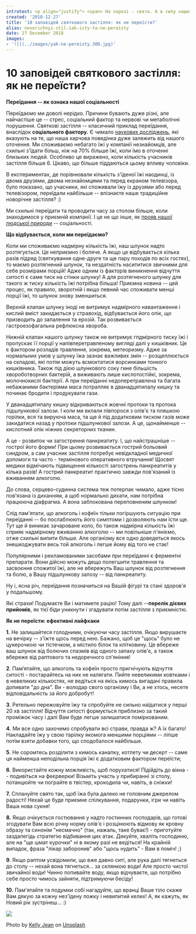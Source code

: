 ```yaml
---
introtext: <p align="justify"> <span> На порозі - свята. А в силу наших традицій це ще й чималий застільний марафон. Ми не будемо зараз розмірковувати добре це чи погано, натомість як завше, поговоримо про практичні сторони цього питання.</span></p> <p align="justify"><span> Чому ми переїдаємо? Що відбувається з нашими нутрощами? Та 10 дієвих прийомів - як вийти переможцем у цьому батлі. </span></p> <p align="justify"><span>Допоміг нам розібратися у цій нелегкій для совісті та шлунку справі <strong>лікар-гастроентеролог, Олександр Стеценко.</strong></span></p>
created: '2018-12-27'
title: '10 заповідей святкового застілля: як не переїсти?'
alias: novorichnyi-stil-iak-isty-ta-ne-pereisty
date: 27 December 2018
images:
- '![](../images/yak-ne-pereisty.300.jpg)'
---
```


# 10 заповідей святкового застілля: як не переїсти?

**Переїдання -- як ознака нашої соціальності**

Переїдаємо ми доволі нерідко. Причини бувають дуже різні, але найчастіше це -- стрес, соціальний фактор та нервові чи метаболічні порушення. Святкові застілля -- класичний приклад переїдання, внаслідок **соціального фактору.** Є чимало [наукових досліджень](https://www.sciencedirect.com/science/article/pii/S0195666314004590), які вказують на те, що наша харчова поведінка дуже залежить від нашого оточення. Ми споживаємо небагато їжі у компанії незнайомців, але схильні з'їдати більш, ніж на 70% більше їжі, коли їмо в оточенні близьких людей. Особливо це виражено, коли кількість учасників застілля більше 6. Цікаво, що більше піддаються цьому впливу чоловіки.

В експериментах, де порівнювали кількість з'їденої їжі наодинці, із двома друзями, двома незнайомцями та перед екраном телевізора, було показано, що учасники, які споживали їжу із друзями або перед телевізором, переїдали найбільше -- впізнаєте наше традиційне новорічне застілля? :)

Ми схильні переїдати та проводити часу за столом більше, коли знаходимося у приємній компанії. І це не що інше, як [прояв нашої людської природи](https://www.sciencedirect.com/science/article/abs/pii/S0031938406001879) -- соціальності.

**Що відбувається, коли ми переїдаємо?**

Коли ми споживаємо надмірну кількість їжі, наш шлунок надто розтягується. Це неприємно і боляче. А якщо це відбувається кілька разів підряд (святкування одне-друге та ще пару походів по всіх гостях), то маємо розтягнений шлунок, та нездатність насититися звичними для себе розмірами порцій! Адже одним із факторів виникнення відчуття ситості є саме тиск на стінки шлунку! А для розтягненого шлунку для такого ж тиску кількість їжі потрібна більша! Приємна новина -- цей процес, як правило, зворотній і якщо певний час споживати менші порції їжі, то шлунок знову зменшиться.

Верхній клапан шлунку іноді не витримує надмірного навантаження і кислий вміст закидається у стравохід, відбувається його опік, що призводить до запалення та ерозій. Так розвивається гастроезофагальна рефлюксна хвороба.

Нижній клапан нашого шлунку також не витримує гпдмірного тиску їжі і пропускає її порції у напівперетравленому вигляді далі у кишківник. Це є фактором розладів травлення, зокрема, метеоризму. Адже за нормальних умов у шлунку їжа зазнає важливих змін -- розщеплюється на складові, які потім можуть всмоктатися ворсинками тонкого кишківника. Також під дією шлункового соку гине більшість хвороботворних бактерій, а виживають лише кислотостійкі, зокрема, молочнокислі бактерії. А при переїданні недоперетравлена та багата небажаними бактеріями маса потрапляє в дванадцятипалу кишку та починає бродити і продукувати гази.

У дванадцятипалу кишку відкриваються жовчні протоки та протока підшлункової залози. І коли ми вклали півпорося з олів'є та пляшкою горілки, вся та вируюча маса, та ще й під додатковим тиском газів може закидатися назад у протоки підшлункової залози. А це, щонайменше -- кислотний опік ніжних секреторних тканин.

А це - розвиток чи загострення панкреатиту. І, що найстрашніше -- гострої його форми! При цьому розвивається гострий больовий синдром, а сам учасник застілля потребує невідкладної медичної допомоги та часто - термінового оперативного втручання! Щосвят медики відмічають підвищення кількості загострень панкреатитів у кілька разів! А гострий панкреатит практично завжди пов'язаний із вживанням алкоголю.

До слова, серцево-судинна система теж потерпає чимало, адже тісно пов'язана із диханням, а щоб нормально дихати, нам потрібна працююча діафрагма. А вона заблокована переповненим шлунком!

Слід пам'ятати, що алкоголь і кофеїн тільки погіршують ситуацію при переїданні -- бо послаблюють його симптоми і дозволяють нам їсти ще. Тут ще й виникає зачароване коло, бо також надмірна кількість їжі сприяє надмірному вживанню алкоголю -- ми повільніше п'яніємо, отже схильні випити більше. Але організму все одно доведеться якось знешкоджувати весь той алкоголь і легше йому від того не стає!

Популярними і рекламованими засобами при переїданні є ферментні препарати. Вони дійсно можуть дещо полегшити травлення та засвоєння спожитої їжі, але не вбережуть Ваш шлунок від розтягнення та болю, а Вашу підшлункову залозу -- від панкреатиту.

Ну і, ясна річ, переїдання позначиться на Вашій фігурі та стані здоров'я у подальшому.

Які страхи! Подумаєте Ви і матимете рацію! Тому далі --**перелік дієвих** **прийомів**, як тієї біди уникнути і згадувати потім застілля з приємністю.

**Як не переїсти: ефективні лайфхаки**

**1.** Не залишайтеся голодними, очікуючи часу застілля. Якщо вирушаєте на вечірку -- з'їжте щось перед нею. Бажано, щоб це "щось" було не цукерочкою чи тістечком, а містило білок та клітковину. Це вбереже ваш шлунок від болючих спазмів від одного запаху олів'є, а також вбереже від раптового та недоречного сп'яніння!

**2**. Памʼятайте, що алкоголь та кофеїн просто пригнічують відчуття ситості - постарайтесь на них не налягати. Пийте невеликими ковтками і в невеликих кількостях, не ведіться на якісь кимось вигадані правила допивати "до дна". Ви - володар свого організму і Ви, а не хтось, несете відповідальність за його добробут!

**3**. Ретельно пережовуйте їжу та спробуйте не сильно наїдатися у перші 20 хв застілля! Відчуття ситості формується приблизно за такий проміжок часу і далі Вам буде легше залишатися поміркованим.

**4**. Ми все одно захочемо спробувати всі страви, правда ж? А їх багато! Накладайте їжу у свою тарілку якомога меншими порціями -- ліпше потім взяти добавки того, що сподобалося найбільше.

**5**. Не соромтесь розділити з кимось канапку, котлету чи десерт -- саме ця найменша неподільна порція їжі є додатковим фактором переїсти;

**6**. Використайте кожну можливість, щоб порухатися! Підійдіть до вікна -- подивіться на феєрверки! Візьміть участь у прибиранні зі столу, потанцюйте чи пограйте в твістер, крокодила чи, навіть, в сніжки!

**7.** Сплануйте свято так, щоб їжа була далеко не головним джерелом радості! Нехай це буде приємне спілкування, подарунки, ігри чи навіть Ваша нова сукня!

**8.** Якщо очікується гостювання у надто гостинних господарів, що готові згодувати Вам всю річну норму олів'є і розцінюють відмову як кровну образу та синонім "несмачно" (так, нажаль, таке буває!) - приготуйте заздалегідь стратегію відбивання цих атак. Дякуйте, хваліть господиню, але на "ще шмат курочки" ні в якому разі не ведіться! На крайній випадок, фраза "лікар заборонив" або "щось нудить" - Вам в поміч! ;)

**9**. Якщо раптом усвідомили, що вже давно ситі, але рука далі тягнеться до столу -- нехай вона тягнеться... за склянкою води! Але просто чистої звичайної води! Чинно попивайте воду, якщо відчуваєте, що потрібно себе просто чимось зайняти, підтримуючи бесіду!

**10.** Пам'ятайте та подумки собі нагадуйте, що вранці Ваше тіло скаже Вам дякую за кожну нез'їдену ложку і невипитий келих! А, як кажуть, як Новий рік зустрінеш... :)

![](../images/yak-ne-pereisty.300.jpg)

Photo by [Kelly Jean](https://unsplash.com/photos/TclQHtlkzRc?utm_source=unsplash&utm_medium=referral&utm_content=creditCopyText) on [Unsplash](https://unsplash.com/search/photos/girls-eating-on-the-party?utm_source=unsplash&utm_medium=referral&utm_content=creditCopyText)

